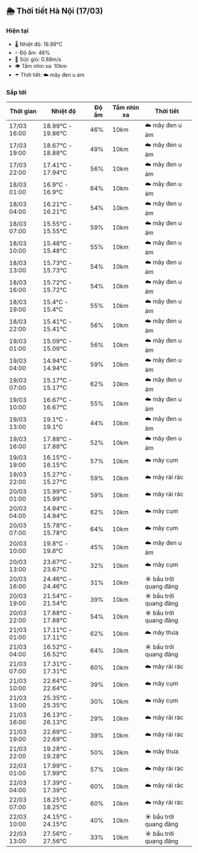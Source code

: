 ## 🌦️ Thời tiết Hà Nội (17/03)

### Hiện tại

- 🌡️ Nhiệt độ: 18.99℃
- 💦 Độ ẩm: 46%
- 💨 Sức gió: 0.88m/s
- 👁️ Tầm nhìn xa: 10km
- ☂️ Thời tiết: ☁️ mây đen u ám

### Sắp tới

| Thời gian | Nhiệt độ | Độ ẩm | Tầm nhìn xa | Thời tiết |
| --- | --- | --- | --- | --- |
| 17/03 16:00 | 18.99℃ - 19.86℃ | 46% | 10km | ☁️ mây đen u ám |
| 17/03 19:00 | 18.67℃ - 18.88℃ | 49% | 10km | ☁️ mây đen u ám |
| 17/03 22:00 | 17.41℃ - 17.94℃ | 56% | 10km | ☁️ mây đen u ám |
| 18/03 01:00 | 16.9℃ - 16.9℃ | 64% | 10km | ☁️ mây đen u ám |
| 18/03 04:00 | 16.21℃ - 16.21℃ | 54% | 10km | ☁️ mây đen u ám |
| 18/03 07:00 | 15.55℃ - 15.55℃ | 59% | 10km | ☁️ mây đen u ám |
| 18/03 10:00 | 15.48℃ - 15.48℃ | 55% | 10km | ☁️ mây đen u ám |
| 18/03 13:00 | 15.73℃ - 15.73℃ | 54% | 10km | ☁️ mây đen u ám |
| 18/03 16:00 | 15.72℃ - 15.72℃ | 54% | 10km | ☁️ mây đen u ám |
| 18/03 19:00 | 15.4℃ - 15.4℃ | 55% | 10km | ☁️ mây đen u ám |
| 18/03 22:00 | 15.41℃ - 15.41℃ | 56% | 10km | ☁️ mây đen u ám |
| 19/03 01:00 | 15.09℃ - 15.09℃ | 56% | 10km | ☁️ mây đen u ám |
| 19/03 04:00 | 14.94℃ - 14.94℃ | 59% | 10km | ☁️ mây đen u ám |
| 19/03 07:00 | 15.17℃ - 15.17℃ | 62% | 10km | ☁️ mây đen u ám |
| 19/03 10:00 | 16.67℃ - 16.67℃ | 55% | 10km | ☁️ mây đen u ám |
| 19/03 13:00 | 19.1℃ - 19.1℃ | 44% | 10km | ☁️ mây đen u ám |
| 19/03 16:00 | 17.88℃ - 17.88℃ | 52% | 10km | ☁️ mây đen u ám |
| 19/03 19:00 | 16.15℃ - 16.15℃ | 57% | 10km | ☁️ mây cụm |
| 19/03 22:00 | 15.27℃ - 15.27℃ | 59% | 10km | ☁️ mây rải rác |
| 20/03 01:00 | 15.99℃ - 15.99℃ | 59% | 10km | ☁️ mây rải rác |
| 20/03 04:00 | 14.94℃ - 14.94℃ | 62% | 10km | ☁️ mây cụm |
| 20/03 07:00 | 15.78℃ - 15.78℃ | 64% | 10km | ☁️ mây cụm |
| 20/03 10:00 | 19.8℃ - 19.8℃ | 45% | 10km | ☁️ mây đen u ám |
| 20/03 13:00 | 23.67℃ - 23.67℃ | 32% | 10km | ☁️ mây cụm |
| 20/03 16:00 | 24.46℃ - 24.46℃ | 31% | 10km | ☀️ bầu trời quang đãng |
| 20/03 19:00 | 21.54℃ - 21.54℃ | 39% | 10km | ☀️ bầu trời quang đãng |
| 20/03 22:00 | 17.88℃ - 17.88℃ | 54% | 10km | ☀️ bầu trời quang đãng |
| 21/03 01:00 | 17.11℃ - 17.11℃ | 62% | 10km | ☁️ mây thưa |
| 21/03 04:00 | 16.52℃ - 16.52℃ | 64% | 10km | ☀️ bầu trời quang đãng |
| 21/03 07:00 | 17.31℃ - 17.31℃ | 60% | 10km | ☁️ mây rải rác |
| 21/03 10:00 | 22.64℃ - 22.64℃ | 39% | 10km | ☁️ mây cụm |
| 21/03 13:00 | 25.35℃ - 25.35℃ | 30% | 10km | ☁️ mây cụm |
| 21/03 16:00 | 26.13℃ - 26.13℃ | 29% | 10km | ☁️ mây rải rác |
| 21/03 19:00 | 22.69℃ - 22.69℃ | 39% | 10km | ☁️ mây rải rác |
| 21/03 22:00 | 19.28℃ - 19.28℃ | 50% | 10km | ☁️ mây thưa |
| 22/03 01:00 | 17.99℃ - 17.99℃ | 57% | 10km | ☁️ mây rải rác |
| 22/03 04:00 | 17.39℃ - 17.39℃ | 60% | 10km | ☁️ mây rải rác |
| 22/03 07:00 | 18.25℃ - 18.25℃ | 60% | 10km | ☁️ mây rải rác |
| 22/03 10:00 | 24.15℃ - 24.15℃ | 40% | 10km | ☀️ bầu trời quang đãng |
| 22/03 13:00 | 27.56℃ - 27.56℃ | 33% | 10km | ☀️ bầu trời quang đãng |
